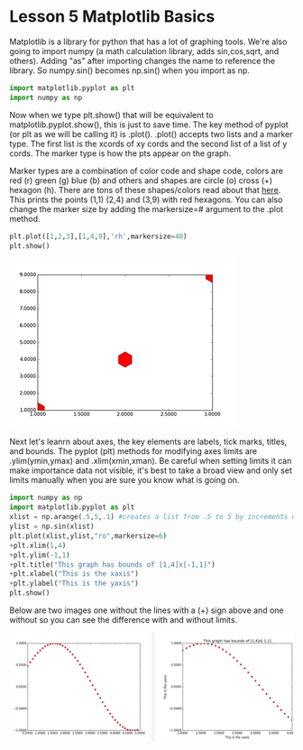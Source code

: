 # Lesson 5 Matplotlib Basics

Matplotlib is a library for python that has a lot of graphing tools. We're also going to import numpy (a math calculation library, adds sin,cos,sqrt, and others). Adding "as" after importing changes the name to reference the library. So numpy.sin() becomes np.sin() when you import as np.
```python
import matplotlib.pyplot as plt
import numpy as np
```
Now when we type plt.show() that will be equivalent to matplotlib.pyplot.show(), this is just to save time. The key method of pyplot (or plt as we will be calling it) is .plot(). .plot() accepts two lists and a marker type. The first list is the xcords of xy cords and the second list of a list of y cords. The marker type is how the pts appear on the graph.

Marker types are a combination of color code and shape code, colors are red (r) green (g) blue (b) and others and shapes are circle (o) cross (+) hexagon (h). There are tons of these shapes/colors read about that [here](https://matplotlib.org/api/markers_api.html#module-matplotlib.markers). This prints the points (1,1) (2,4) and (3,9) with red hexagons.
You can also change the marker size by adding the markersize=# argument to the .plot method.

```python
plt.plot([1,2,3],[1,4,9],'rh',markersize=40)
plt.show()
```
![matplotlib graph](https://github.com/UncleIroh/Learning-Rebound/blob/master/fig.png?raw=true)

Next let's leanrn about axes, the key elements are labels, tick marks, titles, and bounds.
The pyplot (plt) methods for modifying axes limits are .ylim(ymin,ymax) and .xlim(xmin,xman). Be careful when setting limits it can make importance data not visible, it's best to take a broad view and only set limits manually when you are sure you know what is going on. 
```python
import numpy as np
import matplotlib.pyplot as plt
xlist = np.arange(.5,5,.1) #creates a list from .5 to 5 by increments of .1
ylist = np.sin(xlist)
plt.plot(xlist,ylist,"ro",markersize=6)
+plt.xlim(1,4)
+plt.ylim(-1,1)
+plt.title("This graph has bounds of [1,4]x[-1,1]")
+plt.xlabel("This is the xaxis")
+plt.ylabel("This is the yaxis")
plt.show()

```
Below are two images one without the lines with a (+) sign above and one without so you can see the difference with and without limits. 

![Comparison](https://raw.githubusercontent.com/UncleIroh/Learning-Rebound/master/comp.png)
